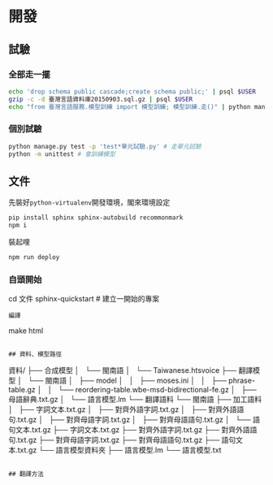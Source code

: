 # 開發

## 試驗
### 全部走一擺
```bash
echo 'drop schema public cascade;create schema public;' | psql $USER
gzip -c -d 臺灣言語資料庫20150903.sql.gz | psql $USER
echo "from 臺灣言語服務.模型訓練 import 模型訓練; 模型訓練.走()" | python manage.py shell
```

### 個別試驗
```bash
python manage.py test -p 'test*單元試驗.py' # 走單元試驗
python -m unittest # 會訓練模型
```

## 文件
先裝好`python-virtualenv`開發環境，閣來環境設定
```bash
pip install sphinx sphinx-autobuild recommonmark
npm i
```
裝起哩
```bash
npm run deploy
```

### 自頭開始
cd 文件
sphinx-quickstart # 建立一開始的專案
```
編譯
```
make html
```

## 資料、模型路徑
```
資料/
├── 合成模型
│   └── 閩南語
│       └── Taiwanese.htsvoice
├── 翻譯模型
│   └── 閩南語
│       ├── model
│       │   ├── moses.ini
│       │   ├── phrase-table.gz
│       │   └── reordering-table.wbe-msd-bidirectional-fe.gz
│       ├── 母語辭典.txt.gz
│       └── 語言模型.lm
└── 翻譯語料
    └── 閩南語
        ├── 加工語料
        │   ├── 字詞文本.txt.gz
        │   ├── 對齊外語字詞.txt.gz
        │   ├── 對齊外語語句.txt.gz
        │   ├── 對齊母語字詞.txt.gz
        │   ├── 對齊母語語句.txt.gz
        │   └── 語句文本.txt.gz
        ├── 字詞文本.txt.gz
        ├── 對齊外語字詞.txt.gz
        ├── 對齊外語語句.txt.gz
        ├── 對齊母語字詞.txt.gz
        ├── 對齊母語語句.txt.gz
        ├── 語句文本.txt.gz
        └── 語言模型資料夾
            ├── 語言模型.lm
            └── 語言模型.txt
```

## 翻譯方法